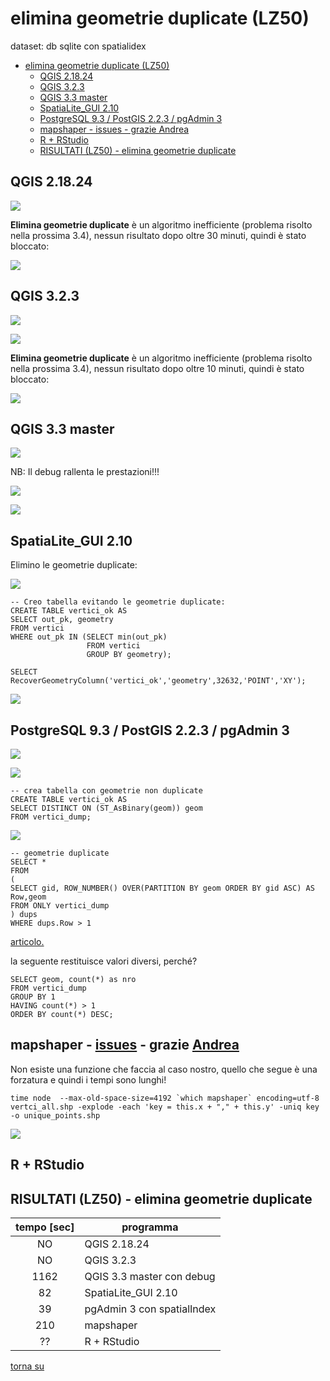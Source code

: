 # elimina geometrie duplicate (LZ50)

dataset: db sqlite con spatialidex

<!-- TOC -->

- [elimina geometrie duplicate (LZ50)](#elimina-geometrie-duplicate-lz50)
    - [QGIS 2.18.24](#qgis-21824)
    - [QGIS 3.2.3](#qgis-323)
    - [QGIS 3.3 master](#qgis-33-master)
    - [SpatiaLite_GUI 2.10](#spatialitegui-210)
    - [PostgreSQL 9.3 / PostGIS 2.2.3 / pgAdmin 3](#postgresql-93--postgis-223--pgadmin-3)
    - [mapshaper - issues - grazie Andrea](#mapshaper---issues---grazie-andrea)
    - [R + RStudio](#r--rstudio)
    - [RISULTATI (LZ50) - elimina geometrie duplicate](#risultati-lz50---elimina-geometrie-duplicate)

<!-- /TOC -->

## QGIS 2.18.24

![](../img/qgis21824_info.png)

**Elimina geometrie duplicate** è un algoritmo inefficiente (problema risolto nella prossima 3.4), nessun risultato dopo oltre 30 minuti, quindi è stato bloccato:

![](../img/elimina_geom_duplicate/qgis21824_03.png)

## QGIS 3.2.3

![](../img/qgis323_info.png)

![](../img/elimina_geom_duplicate/qgis323_03.png)

**Elimina geometrie duplicate** è un algoritmo inefficiente (problema risolto nella prossima 3.4), nessun risultato dopo oltre 10 minuti, quindi è stato bloccato:

![](../img/elimina_geom_duplicate/qgis323_04.png)

## QGIS 3.3 master

![](../img/qgis33_master_info.png)

NB: Il debug rallenta le prestazioni!!!

![](../img/elimina_geom_duplicate/qgis33master_04.png)

![](../img/elimina_geom_duplicate/qgis33master_05.png)

## SpatiaLite_GUI 2.10

Elimino le geometrie duplicate:

![](../img/spatialite_gui_210_info.png)

```
-- Creo tabella evitando le geometrie duplicate:
CREATE TABLE vertici_ok AS
SELECT out_pk, geometry
FROM vertici
WHERE out_pk IN (SELECT min(out_pk) 
                 FROM vertici
                 GROUP BY geometry);

SELECT RecoverGeometryColumn('vertici_ok','geometry',32632,'POINT','XY');
```

![](../img/elimina_geom_duplicate/spatialite_gui_210_02.png)

## PostgreSQL 9.3 / PostGIS 2.2.3 / pgAdmin 3

![](../img/pgAmin3_info.png)

![](../img/elimina_geom_duplicate/pgAmin3_02.png)

```
-- crea tabella con geometrie non duplicate
CREATE TABLE vertici_ok AS
SELECT DISTINCT ON (ST_AsBinary(geom)) geom 
FROM vertici_dump;
```

![](../img/elimina_geom_duplicate/pgAmin3_03.png)

```
-- geometrie duplicate
SELECT * 
FROM 
(
SELECT gid, ROW_NUMBER() OVER(PARTITION BY geom ORDER BY gid ASC) AS Row,geom 
FROM ONLY vertici_dump
) dups 
WHERE dups.Row > 1
```
[articolo.](https://gis4programmers.wordpress.com/2016/10/11/detecting-duplicated-geometries-in-a-postgis-table/)

la seguente restituisce valori diversi, perché?
```
SELECT geom, count(*) as nro
FROM vertici_dump
GROUP BY 1
HAVING count(*) > 1
ORDER BY count(*) DESC;
```

## mapshaper - [issues](https://github.com/mbloch/mapshaper/issues/305) - grazie [Andrea](https://twitter.com/aborruso?lang=it)

Non esiste una funzione che faccia al caso nostro, quello che segue è una forzatura e quindi i tempi sono lunghi!
```
time node  --max-old-space-size=4192 `which mapshaper` encoding=utf-8 vertci_all.shp -explode -each 'key = this.x + "," + this.y' -uniq key -o unique_points.shp
```

![](../img/elimina_geom_duplicate/mapshaper_01.png)

## R + RStudio



## RISULTATI (LZ50) - elimina geometrie duplicate

tempo [sec]|programma
:---------:|---------
NO|QGIS 2.18.24
NO|QGIS 3.2.3
1162|QGIS 3.3 master con debug
82|SpatiaLite_GUI 2.10
39|pgAdmin 3 con spatialIndex
210|mapshaper
??|R + RStudio

[torna su](#elimina-geometrie-duplicate-lz50)